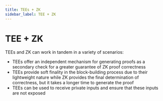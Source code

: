 ```yaml
---
title: TEEs + ZK
sidebar_label: TEE + ZK
---
```


# TEE + ZK

TEEs and ZK can work in tandem in a variety of scenarios:

*   TEEs offer an independent mechanism for generating proofs as a secondary check for a greater guarantee of ZK proof correctness
*   TEEs provide soft finality in the block-building process due to their lightweight nature while ZK provides the final determination of correctness, but it takes a longer time to generate the proof
*   TEEs can be used to receive private inputs and ensure that these inputs are not exposed
